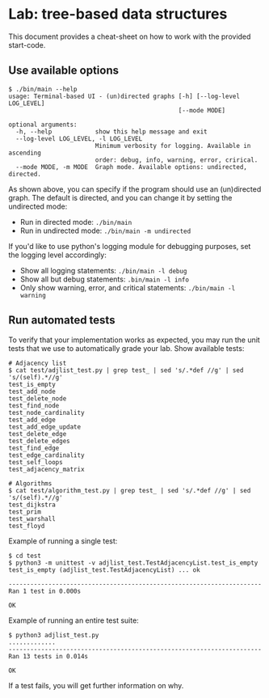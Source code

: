 # Lab: tree-based data structures
This document provides a cheat-sheet on how to work with the provided
start-code.

## Use available options
```
$ ./bin/main --help
usage: Terminal-based UI - (un)directed graphs [-h] [--log-level LOG_LEVEL]
                                               [--mode MODE]

optional arguments:
  -h, --help            show this help message and exit
  --log-level LOG_LEVEL, -l LOG_LEVEL
                        Minimum verbosity for logging. Available in ascending
                        order: debug, info, warning, error, crirical.
  --mode MODE, -m MODE  Graph mode. Available options: undirected, directed.
```

As shown above, you can specify if the program should use an (un)directed graph.
The default is directed, and you can change it by setting the undirected mode:
- Run in directed mode: `./bin/main`
- Run in undirected mode: `./bin/main -m undirected`

If you'd like to use python's logging module for debugging purposes, set the
logging level accordingly:
- Show all logging statements: `./bin/main -l debug`
- Show all but debug statements: `.bin/main -l info`
- Only show warning, error, and critical statements: `./bin/main -l warning`

## Run automated tests
To verify that your implementation works as expected, you may run the unit tests
that we use to automatically grade your lab.  Show available tests:
```
# Adjacency list
$ cat test/adjlist_test.py | grep test_ | sed 's/.*def //g' | sed 's/(self).*//g'
test_is_empty
test_add_node
test_delete_node
test_find_node
test_node_cardinality
test_add_edge
test_add_edge_update
test_delete_edge
test_delete_edges
test_find_edge
test_edge_cardinality
test_self_loops
test_adjacency_matrix

# Algorithms
$ cat test/algorithm_test.py | grep test_ | sed 's/.*def //g' | sed 's/(self).*//g'
test_dijkstra
test_prim
test_warshall
test_floyd
```

Example of running a single test:
```
$ cd test
$ python3 -m unittest -v adjlist_test.TestAdjacencyList.test_is_empty
test_is_empty (adjlist_test.TestAdjacencyList) ... ok

----------------------------------------------------------------------
Ran 1 test in 0.000s

OK
```

Example of running an entire test suite:
```
$ python3 adjlist_test.py
.............
----------------------------------------------------------------------
Ran 13 tests in 0.014s

OK
```

If a test fails, you will get further information on why.
